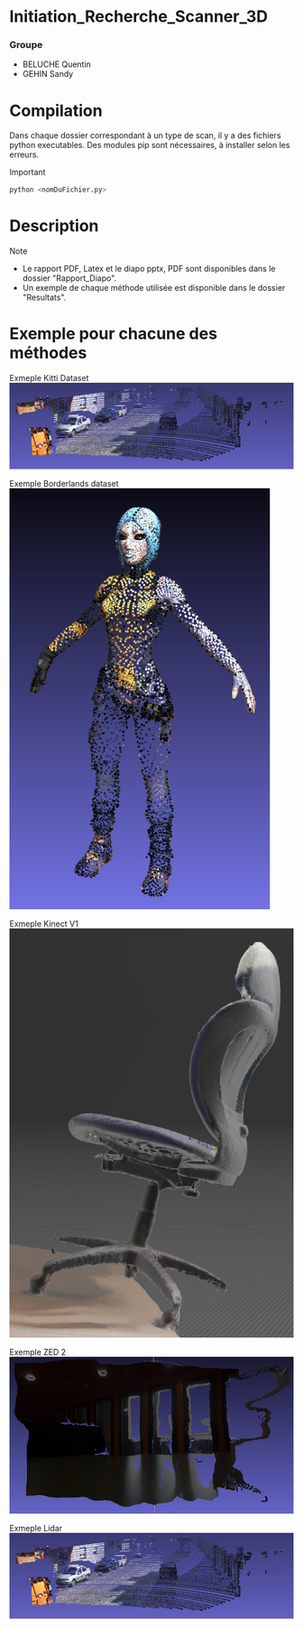 # Initiation_Recherche_Scanner_3D
### Groupe
- BELUCHE Quentin
- GEHIN Sandy

# Compilation
Dans chaque dossier correspondant à un type de scan, il y a des fichiers python executables. Des modules pip sont nécessaires, à installer selon les erreurs.
> [!IMPORTANT]
> ```sh
> python <nomDuFichier.py>
> ```

# Description
> [!NOTE]
> - Le rapport PDF, Latex et le diapo pptx, PDF sont disponibles dans le dossier "Rapport_Diapo".
> - Un exemple de chaque méthode utilisée est disponible dans le dossier "Resultats".

# Exemple pour chacune des méthodes
Exmeple Kitti Dataset
![](https://raw.githubusercontent.com/Boubix88/Initiation_Recherche_Scanner_3D/master/Resultats/kitti_result.png)

Exemple Borderlands dataset
![](https://raw.githubusercontent.com/Boubix88/Initiation_Recherche_Scanner_3D/master/Resultats/borderlands_result.png)

Exmeple Kinect V1
![](https://raw.githubusercontent.com/Boubix88/Initiation_Recherche_Scanner_3D/master/Resultats/kinect_result.png)

Exemple ZED 2
![](https://raw.githubusercontent.com/Boubix88/Initiation_Recherche_Scanner_3D/master/Resultats/zed2_result.png)

Exmeple Lidar
![](https://raw.githubusercontent.com/Boubix88/Initiation_Recherche_Scanner_3D/master/Resultats/kitti_result.png)